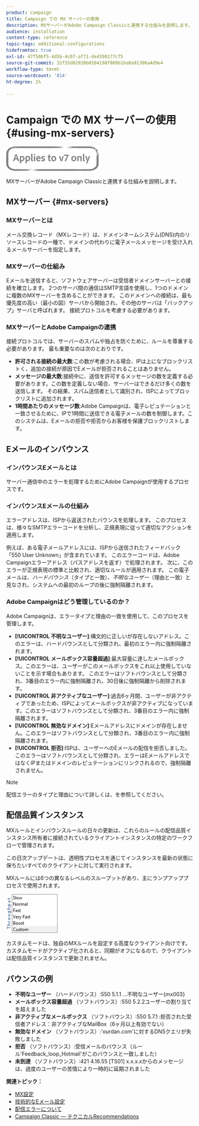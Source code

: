 ```yaml
---
product: campaign
title: Campaign での MX サーバーの使用
description: MXサーバーがAdobe Campaign Classicと連携する仕組みを説明します。
audience: installation
content-type: reference
topic-tags: additional-configurations
hidefromtoc: true
exl-id: 47f50bf5-4d5b-4c07-af71-de4390177cf5
source-git-commit: 32f55d02920b0104198f809b1be0a91306a4d9e4
workflow-type: tm+mt
source-wordcount: '814'
ht-degree: 1%

---
```


# Campaign での MX サーバーの使用 {#using-mx-servers}

![](../../assets/v7-only.svg)

MXサーバーがAdobe Campaign Classicと連携する仕組みを説明します。

## MXサーバー {#mx-servers}

### MXサーバーとは

メール交換レコード（MXレコード）は、ドメインネームシステム(DNS)内のリソースレコードの一種で、ドメインの代わりに電子メールメッセージを受け入れるメールサーバーを指定します。

### MXサーバーの仕組み

Eメールを送信すると、ソフトウェアサーバーは受信者ドメインサーバーとの接続を確立します。 2つのサーバ間の通信はSMTP言語を使用し、1つのドメインに複数のMXサーバーを含めることができます。 このドメインへの接続は、最も優先度の高い（最小の図）サーバから開始され、その他のサーバは「バックアップ」サーバと呼ばれます。 接続プロトコルを考慮する必要があります。

### MXサーバーとAdobe Campaignの連携

接続プロトコルでは、サーバーのスパムや独占を防ぐために、ルールを尊重する必要があります。 最も重要なのは次のとおりです。

* **許可される接続の最大数**:この数が考慮される場合、IPは上になブロックリストく、追加の接続が原因でEメールが拒否されることはありません。
* **メッセージの最大数**:接続中に、送信を許可するメッセージの数を定義する必要があります。この数を定義しない場合、サーバーはできるだけ多くの数を送信します。 その結果、スパム送信者として識別され、ISPによってブロックリストに追加されます。
* **1時間あたりのメッセージ数**:Adobe Campaignは、電子レピュテーションと一致させるために、IPで1時間に送信できる電子メールの数を制御します。このシステムは、Eメールの拒否や拒否からお客様を保護ブロックリストします。

## Eメールのインバウンス

### インバウンスEメールとは

サーバー通信中のエラーを処理するためにAdobe Campaignが使用するプロセスです。

### インバウンスEメールの仕組み

エラーアドレスは、ISPから返送されたバウンスを処理します。 このプロセスは、様々なSMTPエラーコードを分析し、正規表現に従って適切なアクションを適用します。

例えば、ある電子メールアドレスには、ISPから送信されたフィードバック「550 User Unknown」が含まれています。 このエラーコードは、Adobe Campaignエラーアドレス（パスアドレスを返す）で処理されます。 次に、このエラーが正規表現の標準と比較され、適切なルールが適用されます。 この電子メールは、*ハードバウンス*（タイプと一致）、*不明なユーザー*（理由と一致）と見なされ、システムへの最初のループの後に強制隔離されます。

### Adobe Campaignはどう管理しているのか？

Adobe Campaignは、エラータイプと理由の一致を使用して、このプロセスを管理します。

* **[!UICONTROL 不明なユーザー]**:構文的に正しいが存在しないアドレス。このエラーは、ハードバウンスとして分類され、最初のエラー内に強制隔離されます。
* **[!UICONTROL メールボックス容量超過]**:最大容量に達したメールボックス。このエラーは、ユーザーがこのメールボックスをこれ以上使用していないことを示す場合もあります。 このエラーはソフトバウンスとして分類され、3番目のエラー内に強制隔離され、30日後に強制隔離から削除されます。
* **[!UICONTROL 非アクティブなユーザー]**:過去6ヶ月間、ユーザーが非アクティブであったため、ISPによってメールボックスが非アクティブになっています。このエラーはソフトバウンスとして分類され、3番目のエラー内に強制隔離されます。
* **[!UICONTROL 無効なドメイン]**:Eメールアドレスにドメインが存在しません。このエラーはソフトバウンスとして分類され、3番目のエラー内に強制隔離されます。
* **[!UICONTROL 拒否]**:ISPは、ユーザーへのEメールの配信を拒否しました。このエラーはソフトバウンスとして分類され、エラーはEメールアドレスではなくIPまたはドメインのレピュテーションにリンクされるので、強制隔離されません。

>[!NOTE]
>
>配信エラーのタイプと理由について詳しくは、[](../../delivery/using/understanding-delivery-failures.md#delivery-failure-types-and-reasons)を参照してください。

## 配信品質インスタンス

MXルールとインバウンスルールの日々の更新は、これらのルールの配信品質インスタンス所有者に接続されているクライアントインスタンスの特定のワークフローで管理されます。

この日次アップデートは、透明性プロセスを通じてインスタンスを最新の状態に保ちたいすべてのクライアントに対して実行されます。

MXルールには6つの異なるレベルのスループットがあり、主にランプアッププロセスで使用されます。

![](assets/mx-rules-throughput.png)

カスタムモードは、独自のMXルールを設定する高度なクライアント向けです。 カスタムモードがアクティブ化されると、同期がオフになるので、クライアントは配信品質インスタンスで更新されません。

## バウンスの例

* **不明なユーザー** （ハードバウンス）:550 5.1.1 ...不明なユーザー{mx003}
* **メールボックス容量超過** （ソフトバウンス）:550 5.2.2ユーザーの割り当てを超えました
* **非アクティブなメールボックス** （ソフトバウンス）:550 5.7.1 :拒否された受信者アドレス：非アクティブなMailBox（6ヶ月以上有効でない）
* **無効なドメイン** （ソフトバウンス）:&#39;ourdan.com&#39;に対するDNSクエリが失敗しました
* **拒否** （ソフトバウンス）:受信メールのバウンス（ルール&#39;Feedback_loop_Hotmail&#39;がこのバウンスと一致しました）
* **未到達** （ソフトバウンス）:421 4.16.55  [TS01]  x.x.x.xからのメッセージは、過度のユーザーの苦情により一時的に延期されました

**関連トピック：**
* [MX設定](../../installation/using/email-deliverability.md#mx-configuration)
* [技術的なEメール設定](../../installation/using/email-deliverability.md)
* [配信エラーについて](../../delivery/using/understanding-delivery-failures.md)
* [Campaign Classic — テクニカルRecommendations](https://experienceleague.adobe.com/docs/deliverability-learn/deliverability-best-practice-guide/additional-resources/campaign/acc-technical-recommendations.html)
